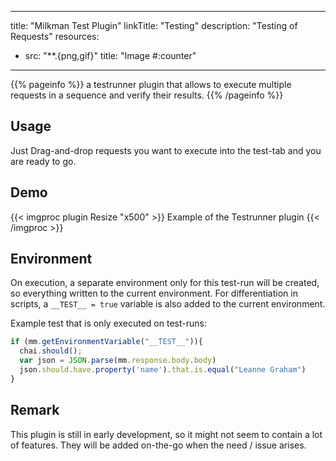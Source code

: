 
---
title: "Milkman Test Plugin"
linkTitle: "Testing"
description: "Testing of Requests"
resources:
- src: "**.{png,gif}"
  title: "Image #:counter"
---

{{% pageinfo %}}
a testrunner plugin that allows to execute multiple requests in a sequence and verify their results.
{{% /pageinfo %}}

## Usage

Just Drag-and-drop requests you want to execute into the test-tab and you are ready to go.

## Demo

{{< imgproc plugin Resize "x500" >}}
Example of the Testrunner plugin
{{< /imgproc >}}


## Environment

On execution, a separate environment only for this test-run will be created, so 
everything written to the current environment. For differentiation in scripts, a `__TEST__ = true` variable is also
added to the current environment.

Example test that is only executed on test-runs:
```javascript
if (mm.getEnvironmentVariable("__TEST__")){
  chai.should();
  var json = JSON.parse(mm.response.body.body)
  json.should.have.property('name').that.is.equal("Leanne Graham")
}
```

## Remark

This plugin is still in early development, so it might not seem to contain a lot of features. They will be added on-the-go when the need / issue arises.
